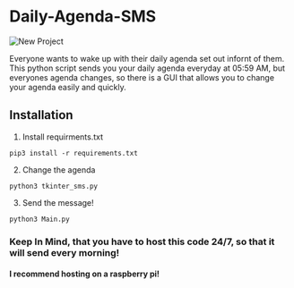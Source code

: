 # Daily-Agenda-SMS
![New Project](https://user-images.githubusercontent.com/109172537/209053509-356405fb-7a4d-4105-a98b-89304b541c50.png)


Everyone wants to wake up with their daily agenda set out infornt of them. This python script sends you your daily agenda everyday at 05:59 AM, but everyones agenda changes, so there is a GUI that allows you to change your agenda easily and quickly.


## Installation

1. Install requirments.txt
```
pip3 install -r requirements.txt
```
2. Change the agenda
```
python3 tkinter_sms.py
```
3. Send the message!
```
python3 Main.py
```

### Keep In Mind, that you have to host this code 24/7, so that it will send every morning!
#### I recommend hosting on a raspberry pi!
